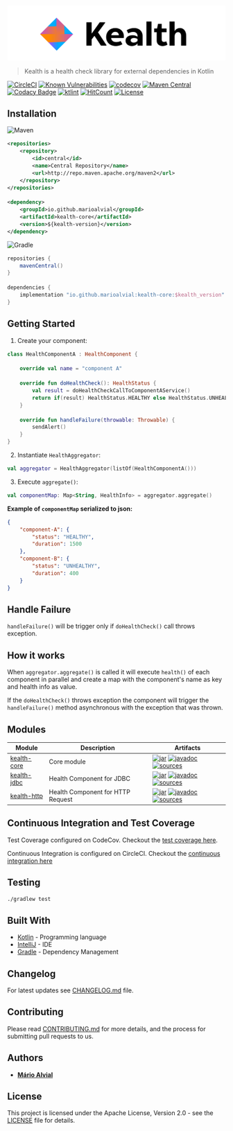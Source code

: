 ![Kealth](docs/logo.png)

> Kealth is a health check library for external dependencies in Kotlin

[![CircleCI](https://circleci.com/gh/marioalvial/kealth.svg?style=svg)](https://circleci.com/gh/marioalvial/kealth)
[![Known Vulnerabilities](https://snyk.io/test/github/marioalvial/kealth/badge.svg?targetFile=build.gradle)](https://snyk.io/test/github/marioalvial/kealth?targetFile=build.gradle)
[![codecov](https://codecov.io/gh/marioalvial/kealth/branch/master/graph/badge.svg)](https://codecov.io/gh/marioalvial/kealth)
[![Maven Central](https://img.shields.io/maven-central/v/io.github.marioalvial/kealth-jdbc.svg?label=Maven%20Central)](https://search.maven.org/search?q=g:"io.github.marioalvial")
[![Codacy Badge](https://api.codacy.com/project/badge/Grade/f51e7103bcc34855b506e947990b2395)](https://www.codacy.com/app/marioalvial/kealth?utm_source=github.com&amp;utm_medium=referral&amp;utm_content=marioalvial/kealth&amp;utm_campaign=Badge_Grade)
[![ktlint](https://img.shields.io/badge/code%20style-%E2%9D%A4-FF4081.svg)](https://ktlint.github.io/)
[![HitCount](http://hits.dwyl.io/marioalvial/kealth.svg)](http://hits.dwyl.io/marioalvial/kealth)
[![License](https://img.shields.io/badge/License-Apache%202.0-blue.svg)](https://opensource.org/licenses/Apache-2.0)

## Installation

![Maven](docs/maven.png) 

```xml
<repositories>
    <repository>
        <id>central</id>
        <name>Central Repository</name>
        <url>http://repo.maven.apache.org/maven2</url>
    </repository>
</repositories>

<dependency>
    <groupId>io.github.marioalvial</groupId>
    <artifactId>kealth-core</artifactId>
    <version>${kealth-version}</version>
</dependency>
```

![Gradle](docs/gradle.png)

```groovy
repositories {
    mavenCentral()
}

dependencies {
    implementation "io.github.marioalvial:kealth-core:$kealth_version"
}    
```

## Getting Started

1. Create your component:

```kotlin
class HealthComponentA : HealthComponent {

    override val name = "component A"

    override fun doHealthCheck(): HealthStatus {
        val result = doHealthCheckCallToComponentAService()
        return if(result) HealthStatus.HEALTHY else HealthStatus.UNHEALTHY
    }

    override fun handleFailure(throwable: Throwable) {
        sendAlert()
    }
}
```

2. Instantiate `HealthAggregator`:

```kotlin
val aggregator = HealthAggregator(listOf(HealthComponentA()))
```

3. Execute `aggregate()`:

```kotlin
val componentMap: Map<String, HealthInfo> = aggregator.aggregate() 
```

**Example of `componentMap` serialized to json:**

```json
{
	"component-A": {
		"status": "HEALTHY",
		"duration": 1500
	},
	"component-B": {
		"status": "UNHEALTHY",
		"duration": 400
	}
}
```
## Handle Failure

`handleFailure()` will be trigger only if `doHealthCheck()` call throws exception.

## How it works

When `aggregator.aggregate()` is called it will execute `health()` of each component in parallel and create a map with the component's name as key and health info as value.

If the `doHealthCheck()` throws exception the component will trigger the `handleFailure()` method asynchronous with the exception that was thrown.

## Modules

| Module                                                                                   | Description                              | Artifacts                                                                                                                                                                                                                                                                                                                                                                                                                                                                                          |
| ---------------------------------------------------------------------------------------- | ---------------------------------------- | -------------------------------------------------------------------------------------------------------------------------------------------------------------------------------------------------------------------------------------------------------------------------------------------------------------------------------------------------------------------------------------------------------------------------------------------------------------------------------------------------- |
| [kealth-core](kealth-core)                                                               | Core module                              | [![jar](https://img.shields.io/badge/jar-v1.0.9.0-green.svg)](https://search.maven.org/artifact/io.github.marioalvial/kealth-core/1.0.9.0/jar) [![javadoc](https://img.shields.io/badge/javadoc-v1.0.9.0-blue.svg)](https://search.maven.org/artifact/io.github.marioalvial/kealth-core/1.0.9.0/javadoc) [![sources](https://img.shields.io/badge/sources-v1.0.9.0-yellow.svg)](https://search.maven.org/artifact/io.github.marioalvial/kealth-core/1.0.9/sources)                                 |
| [kealth-jdbc](kealth-jdbc)                                                               | Health Component for JDBC                | [![jar](https://img.shields.io/badge/jar-v1.0.9.0-green.svg)](https://search.maven.org/artifact/io.github.marioalvial/kealth-jdbc/1.0.9.0/jar) [![javadoc](https://img.shields.io/badge/javadoc-v1.0.9.0-blue.svg)](https://search.maven.org/artifact/io.github.marioalvial/kealth-jdbc/1.0.9.0/javadoc) [![sources](https://img.shields.io/badge/sources-v1.0.9.0-yellow.svg)](https://search.maven.org/artifact/io.github.marioalvial/kealth-jdbc/1.0.9/sources)                                 |
| [kealth-http](kealth-http)                                                               | Health Component for HTTP Request        | [![jar](https://img.shields.io/badge/jar-v1.0.9.0-green.svg)](https://search.maven.org/artifact/io.github.marioalvial/kealth-http/1.0.9.0/jar) [![javadoc](https://img.shields.io/badge/javadoc-v1.0.9.0-blue.svg)](https://search.maven.org/artifact/io.github.marioalvial/kealth-http/1.0.9.0/javadoc) [![sources](https://img.shields.io/badge/sources-v1.0.9.0-yellow.svg)](https://search.maven.org/artifact/io.github.marioalvial/kealth-http/1.0.9/sources)                                 |

## Continuous Integration and Test Coverage

Test Coverage configured on CodeCov. Checkout the [test coverage here](https://codecov.io/gh/marioalvial/kealth).

Continuous Integration is configured on CircleCI. Checkout the [continuous integration here](https://circleci.com/gh/marioalvial/kealth)

## Testing

```shell
./gradlew test
```

## Built With

- [Kotlin](https://kotlinlang.org/) - Programming language
- [IntelliJ](https://www.jetbrains.com/idea/) - IDE
- [Gradle](https://gradle.org/) - Dependency Management

## Changelog

For latest updates see [CHANGELOG.md](CHANGELOG.md) file.

## Contributing 

Please read [CONTRIBUTING.md](CONTRIBUTING.md) for more details, and the process for submitting pull requests to us.

## Authors

* **[Mário Alvial](https://github.com/marioalvial)**

## License

This project is licensed under the Apache License, Version 2.0 - see the [LICENSE](LICENSE) file for details.